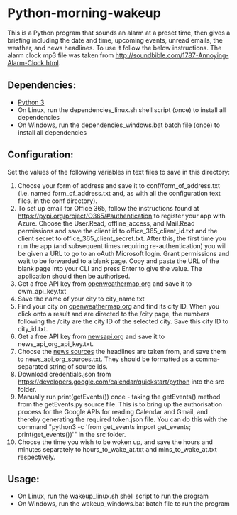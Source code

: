 <h1>Python-morning-wakeup</h1>
<p>This is a Python program that sounds an alarm at a preset time, then gives a briefing including the date and time, upcoming events, unread emails, the weather, and news headlines. To use it follow the below instructions. The alarm clock mp3 file was taken from <a href="http://soundbible.com/1787-Annoying-Alarm-Clock.html">http://soundbible.com/1787-Annoying-Alarm-Clock.html</a>.</p>

<h2>Dependencies:</h2>
<ul>
<li><a href="https://www.python.org/downloads/">Python 3</a></li>
<li>On Linux, run the dependencies_linux.sh shell script (once) to install all dependencies</li>
<li>On Windows, run the dependencies_windows.bat batch file (once) to install all dependencies</li>
</ul>

<h2>Configuration:</h2>
<p>Set the values of the following variables in text files to save in this directory:</p>
<ol>
<li>Choose your form of address and save it to conf/form_of_address.txt (i.e. named form_of_address.txt and, as with all the configuration text files, in the conf directory).</li>
<li>To set up email for Office 365, follow the instructions found at <a href="https://pypi.org/project/O365/#authentication">https://pypi.org/project/O365/#authentication</a> to register your app with Azure.
Choose the User.Read, offline_access, and Mail.Read permissions and save the client id to office_365_client_id.txt and the client secret to office_365_client_secret.txt.
After this, the first time you run the app (and subsequent times requiring re-authentication) you will be given a URL to go to an oAuth Microsoft login.
Grant permissions and wait to be forwarded to a blank page. Copy and paste the URL of the blank page into your CLI and press Enter to give the value. The application should then be authorised.</li>
<li>Get a free API key from <a href="https://home.openweathermap.org/users/sign_up">openweathermap.org</a> and save it to owm_api_key.txt</li>
<li>Save the name of your city to city_name.txt</li>
<li>Find your city on <a href="https://openweathermap.org/city">openweathermap.org</a> and find its city ID.
When you click onto a result and are directed to the /city page, the numbers following the /city are the city ID of the selected city. Save this city ID to city_id.txt.</li>
<li>Get a free API key from <a href="https://newsapi.org/">newsapi.org</a> and save it to news_api_org_api_key.txt.</li>
<li>Choose the <a href="https://newsapi.org/sources">news sources</a> the headlines are taken from, and save them to news_api_org_sources.txt. They should be formatted as a comma-separated string of source ids.</li>
<li>Download credentials.json from <a href="https://developers.google.com/calendar/quickstart/python">https://developers.google.com/calendar/quickstart/python</a> into the src folder.</li>
<li>Manually run print(getEvents()) once - taking the getEvents() method from the getEvents.py source file. This is to bring up the authorisation process for the Google APIs for reading Calendar and Gmail, and thereby generating the required token.json file. You can do this with the command "python3 -c 'from get_events import get_events; print(get_events())'" in the src folder.</li>
<li>Choose the time you wish to be woken up, and save the hours and minutes separately to hours_to_wake_at.txt and mins_to_wake_at.txt respectively.</li>
</ol>

<h2>Usage:</h2>
<ul>
<li>On Linux, run the wakeup_linux.sh shell script to run the program</li>
<li>On Windows, run the wakeup_windows.bat batch file to run the program</li>
</ul>
